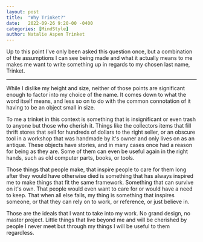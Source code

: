 ```yaml
---
layout: post
title:  "Why Trinket?"
date:   2022-09-26 9:20-00 -0400
categories: [MindStyle]
author: Natalie Aspen Trinket
---
```

Up to this point I've only been asked this question once, but a combination of the assumptions I can see being made and what it actually means to me makes me want to write something up in regards to my chosen last name, Trinket.

---
While I dislike my height and size, neither of those points are significant enough to factor into my choice of the name. It comes down to what the word itself means, and less so on to do with the common connotation of it having to be an object small in size.  

To me a trinket in this context is something that is insignificant or even trash to anyone but those who cherish it. Things like the collectors items that fill thrift stores that sell for hundreds of dollars to the right seller, or an obscure tool in a workshop that was handmade by it's owner and only lives on as an antique. These objects have stories, and in many cases once had a reason for being as they are. Some of them can even be useful again in the right hands, such as old computer parts, books, or tools.  

Those things that people make, that inspire people to care for them long after they would have otherwise died is something that has always inspired me to make things that fit the same framework. Something that can survive on it's own. That people would even want to care for or would have a need to keep. That when all else fails, my thing is something that inspires someone, or that they can rely on to work, or reference, or just believe in.  

Those are the ideals that I want to take into my work. No grand design, no master project. Little things that live beyond me and will be cherished by people I never meet but through my things I will be useful to them regardless. 